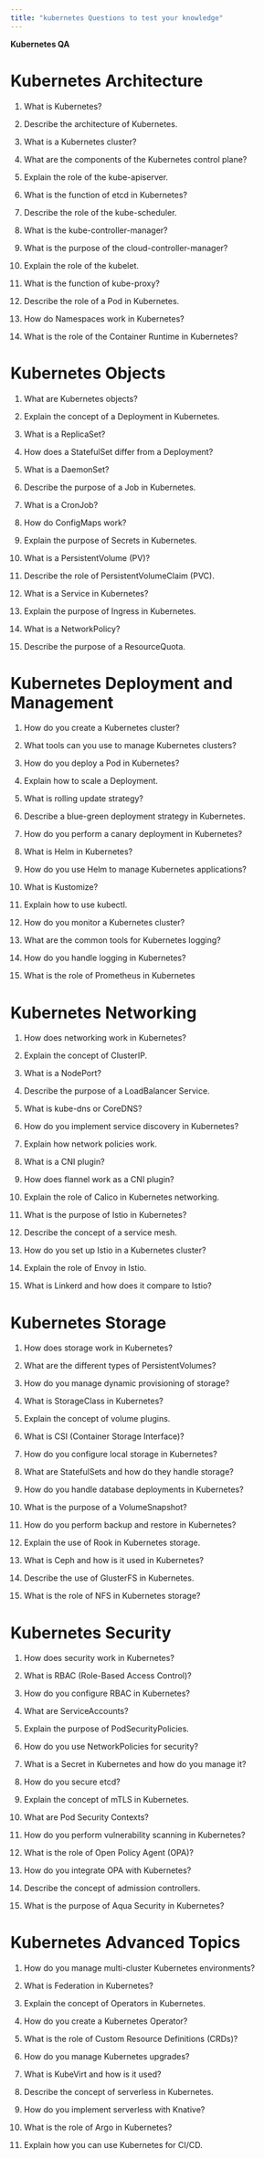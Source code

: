 ```yaml
---
title: "kubernetes Questions to test your knowledge"
---
```


**Kubernetes QA**

Kubernetes Architecture
=======================

1.  What is Kubernetes?
    
2.  Describe the architecture of Kubernetes.
    
3.  What is a Kubernetes cluster?
    
4.  What are the components of the Kubernetes control plane?
    
5.  Explain the role of the kube-apiserver.
    
6.  What is the function of etcd in Kubernetes?
    
7.  Describe the role of the kube-scheduler.
    
8.  What is the kube-controller-manager?
    
9.  What is the purpose of the cloud-controller-manager?
    
10.  Explain the role of the kubelet.
    
11.  What is the function of kube-proxy?
    
12.  Describe the role of a Pod in Kubernetes.
    
13.  How do Namespaces work in Kubernetes?
    
14.  What is the role of the Container Runtime in Kubernetes?
    

Kubernetes Objects
==================

1.  What are Kubernetes objects?
    
2.  Explain the concept of a Deployment in Kubernetes.
    
3.  What is a ReplicaSet?
    
4.  How does a StatefulSet differ from a Deployment?
    
5.  What is a DaemonSet?
    
6.  Describe the purpose of a Job in Kubernetes.
    
7.  What is a CronJob?
    
8.  How do ConfigMaps work?
    
9.  Explain the purpose of Secrets in Kubernetes.
    
10.  What is a PersistentVolume (PV)?
    
11.  Describe the role of PersistentVolumeClaim (PVC).
    
12.  What is a Service in Kubernetes?
    
13.  Explain the purpose of Ingress in Kubernetes.
    
14.  What is a NetworkPolicy?
    
15.  Describe the purpose of a ResourceQuota.
    

Kubernetes Deployment and Management
====================================

1.  How do you create a Kubernetes cluster?
    
2.  What tools can you use to manage Kubernetes clusters?
    
3.  How do you deploy a Pod in Kubernetes?
    
4.  Explain how to scale a Deployment.
    
5.  What is rolling update strategy?
    
6.  Describe a blue-green deployment strategy in Kubernetes.
    
7.  How do you perform a canary deployment in Kubernetes?
    
8.  What is Helm in Kubernetes?
    
9.  How do you use Helm to manage Kubernetes applications?
    
10.  What is Kustomize?
    
11.  Explain how to use kubectl.
    
12.  How do you monitor a Kubernetes cluster?
    
13.  What are the common tools for Kubernetes logging?
    
14.  How do you handle logging in Kubernetes?
    
15.  What is the role of Prometheus in Kubernetes
    

Kubernetes Networking
=====================

1.  How does networking work in Kubernetes?
    
2.  Explain the concept of ClusterIP.
    
3.  What is a NodePort?
    
4.  Describe the purpose of a LoadBalancer Service.
    
5.  What is kube-dns or CoreDNS?
    
6.  How do you implement service discovery in Kubernetes?
    
7.  Explain how network policies work.
    
8.  What is a CNI plugin?
    
9.  How does flannel work as a CNI plugin?
    
10.  Explain the role of Calico in Kubernetes networking.
    
11.  What is the purpose of Istio in Kubernetes?
    
12.  Describe the concept of a service mesh.
    
13.  How do you set up Istio in a Kubernetes cluster?
    
14.  Explain the role of Envoy in Istio.
    
15.  What is Linkerd and how does it compare to Istio?
    

Kubernetes Storage
==================

1.  How does storage work in Kubernetes?
    
2.  What are the different types of PersistentVolumes?
    
3.  How do you manage dynamic provisioning of storage?
    
4.  What is StorageClass in Kubernetes?
    
5.  Explain the concept of volume plugins.
    
6.  What is CSI (Container Storage Interface)?
    
7.  How do you configure local storage in Kubernetes?
    
8.  What are StatefulSets and how do they handle storage?
    
9.  How do you handle database deployments in Kubernetes?
    
10.  What is the purpose of a VolumeSnapshot?
    
11.  How do you perform backup and restore in Kubernetes?
    
12.  Explain the use of Rook in Kubernetes storage.
    
13.  What is Ceph and how is it used in Kubernetes?
    
14.  Describe the use of GlusterFS in Kubernetes.
    
15.  What is the role of NFS in Kubernetes storage?
    

Kubernetes Security
===================

1.  How does security work in Kubernetes?
    
2.  What is RBAC (Role-Based Access Control)?
    
3.  How do you configure RBAC in Kubernetes?
    
4.  What are ServiceAccounts?
    
5.  Explain the purpose of PodSecurityPolicies.
    
6.  How do you use NetworkPolicies for security?
    
7.  What is a Secret in Kubernetes and how do you manage it?
    
8.  How do you secure etcd?
    
9.  Explain the concept of mTLS in Kubernetes.
    
10.  What are Pod Security Contexts?
    
11.  How do you perform vulnerability scanning in Kubernetes?
    
12.  What is the role of Open Policy Agent (OPA)?
    
13.  How do you integrate OPA with Kubernetes?
    
14.  Describe the concept of admission controllers.
    
15.  What is the purpose of Aqua Security in Kubernetes?
    

Kubernetes Advanced Topics
==========================

1.  How do you manage multi-cluster Kubernetes environments?
    
2.  What is Federation in Kubernetes?
    
3.  Explain the concept of Operators in Kubernetes.
    
4.  How do you create a Kubernetes Operator?
    
5.  What is the role of Custom Resource Definitions (CRDs)?
    
6.  How do you manage Kubernetes upgrades?
    
7.  What is KubeVirt and how is it used?
    
8.  Describe the concept of serverless in Kubernetes.
    
9.  How do you implement serverless with Knative?
    
10.  What is the role of Argo in Kubernetes?
    
11.  Explain how you can use Kubernetes for CI/CD.
